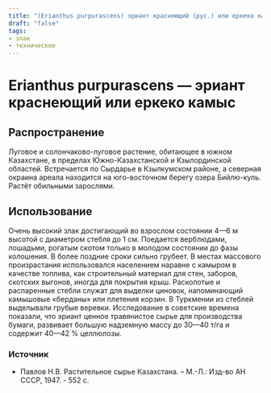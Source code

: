 ```yaml
---
title: "(Erianthus purpurascens) эриант краснеющий (рус.) или еркеко камыс (каз.)"
draft: "false"
tags:
- злак
- техническое
--- 
```

# Erianthus purpurascens — эриант краснеющий или еркеко камыс 
## Распространение
Луговое и солончаково-луговое растение, обитающее в южном Казахстане, в пределах Южно-Казахстанской и Кзылординской областей. Встречается по Сырдарье в Кзылкумском районе, а северная окраина ареала находится на юго-восточном берегу озера Бийлю-куль. Растёт  обильными зарослями.
## Использование
Очень высокий злак достигающий во взрослом состоянии 4—6 м высотой с диаметром стебля до 1 см. Поедается верблюдами, лошадьми, рогатым  скотом только в молодом состоянии до фазы колошения. В более поздние сроки сильно грубеет. В местах массового произрастания использовался населением наравне с камыром в качестве топлива, как строительный материал для стен, заборов, скотских выгонов, иногда для покрытия крыш. Расколотые и распаренные стебли служат для выделки циновок, напоминающий камышовые «берданы» или плетения корзин. В Туркмении из стеблей выделывали грубые веревки. Исследование в советские времена показали, что эриант ценное травянистое сырье для производства бумаги, развивает большую надземную массу до 30—40 т/га и содержит 40—42 % целлюлозы.
### Источник
* Павлов Н.В. Растительное сырье Казахстана. – М.-Л.: Изд-во АН СССР, 1947. - 552 с.
